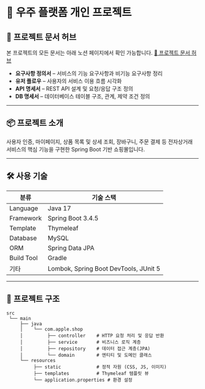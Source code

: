 

# 🛒 우주 플랫폼 개인 프로젝트

## 📖 프로젝트 문서 허브

본 프로젝트의 모든 문서는 아래 노션 페이지에서 확인 가능합니다.
[📄 프로젝트 문서 허브](https://shopping-mall.notion.site/21a25e3f71a4809e982ecae26ba6cb96)

* **요구사항 정의서** – 서비스의 기능 요구사항과 비기능 요구사항 정리
* **유저 플로우** – 사용자의 서비스 이용 흐름 시각화
* **API 명세서** – REST API 설계 및 요청/응답 구조 정의
* **DB 명세서** – 데이터베이스 테이블 구조, 관계, 제약 조건 정의

---

## 📦 프로젝트 소개

사용자 인증, 마이페이지, 상품 목록 및 상세 조회, 장바구니, 주문 결제 등
전자상거래 서비스의 핵심 기능을 구현한 Spring Boot 기반 쇼핑몰입니다.

---

## 🛠️ 사용 기술

| 분류         | 기술 스택                                 |
| ---------- | ------------------------------------- |
| Language   | Java 17                               |
| Framework  | Spring Boot 3.4.5                     |
| Template   | Thymeleaf                             |
| Database   | MySQL                                 |
| ORM        | Spring Data JPA                       |
| Build Tool | Gradle                                |
| 기타         | Lombok, Spring Boot DevTools, JUnit 5 |

---

## 📂 프로젝트 구조

```plaintext
src
 └── main
     ├── java
     │    └── com.apple.shop
     │         ├── controller    # HTTP 요청 처리 및 응답 반환
     │         ├── service       # 비즈니스 로직 계층
     │         ├── repository    # 데이터 접근 계층(JPA)
     │         └── domain        # 엔티티 및 도메인 클래스
     └── resources
          ├── static             # 정적 자원 (CSS, JS, 이미지)
          ├── templates          # Thymeleaf 템플릿 뷰
          └── application.properties # 환경 설정
```


